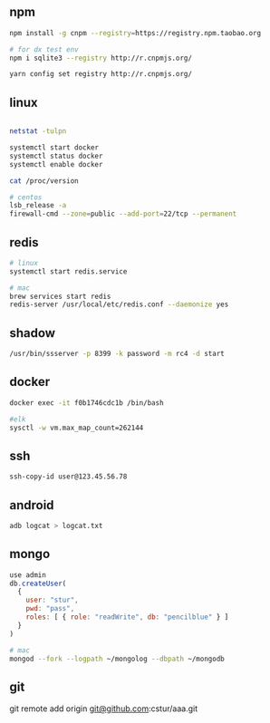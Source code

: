 ## npm
```sh
npm install -g cnpm --registry=https://registry.npm.taobao.org

# for dx test env
npm i sqlite3 --registry http://r.cnpmjs.org/

yarn config set registry http://r.cnpmjs.org/
```

## linux
```sh

netstat -tulpn

systemctl start docker
systemctl status docker
systemctl enable docker

cat /proc/version

# centos
lsb_release -a
firewall-cmd --zone=public --add-port=22/tcp --permanent

```

## redis
```sh
# linux
systemctl start redis.service

# mac
brew services start redis
redis-server /usr/local/etc/redis.conf --daemonize yes

```

## shadow
```sh
/usr/bin/ssserver -p 8399 -k password -m rc4 -d start
```

## docker
```sh
docker exec -it f0b1746cdc1b /bin/bash

#elk
sysctl -w vm.max_map_count=262144

```

## ssh
```sh
ssh-copy-id user@123.45.56.78
```

## android
```sh
adb logcat > logcat.txt
```

## mongo
```js
use admin
db.createUser(
  {
    user: "stur",
    pwd: "pass",
    roles: [ { role: "readWrite", db: "pencilblue" } ]
  }
)
```
```sh
# mac
mongod --fork --logpath ~/mongolog --dbpath ~/mongodb
```

## git
git remote add origin git@github.com:cstur/aaa.git

